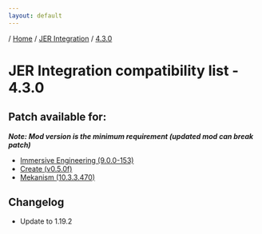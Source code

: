 ```yaml
---
layout: default
---
```


/ [Home](/) / [JER Integration](/jer-integration) / [4.3.0](/jer-integration/version/4.3.0)

# JER Integration compatibility list - 4.3.0

## Patch available for:
***Note: Mod version is the minimum requirement (updated mod can break patch)***

+ [Immersive Engineering (9.0.0-153)](https://www.curseforge.com/minecraft/mc-mods/immersive-engineering)
+ [Create (v0.5.0f)](https://www.curseforge.com/minecraft/mc-mods/create)
+ [Mekanism (10.3.3.470)](https://www.curseforge.com/minecraft/mc-mods/mekanism)

## Changelog

+ Update to 1.19.2
